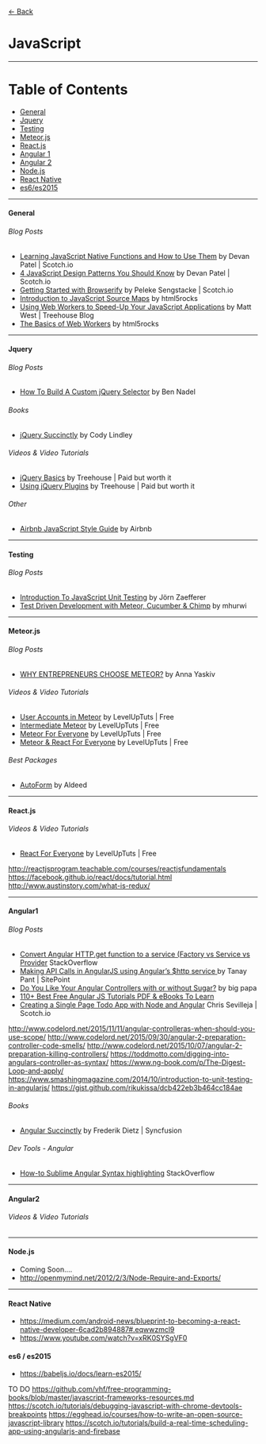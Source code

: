 [<- Back](https://github.com/acomito/Great-Links)

# JavaScript

___

# Table of Contents

* [General](https://github.com/acomito/Great-Links/blob/master/JavaScript.md#general)
* [Jquery](https://github.com/acomito/Great-Links/blob/master/JavaScript.md#jquery)
* [Testing](https://github.com/acomito/Great-Links/blob/master/JavaScript.md#testing)
* [Meteor.js](https://github.com/acomito/Great-Links/blob/master/JavaScript.md#meteorjs)
* [React.js](https://github.com/acomito/Great-Links/blob/master/JavaScript.md#reactjs)
* [Angular 1](https://github.com/acomito/Great-Links/blob/master/JavaScript.md#angular1)
* [Angular 2](https://github.com/acomito/Great-Links/blob/master/JavaScript.md#angular2)
* [Node.js](https://github.com/acomito/Great-Links/blob/master/JavaScript.md)
* [React Native](https://github.com/acomito/Great-Links/blob/master/JavaScript.md)
* [es6/es2015](https://github.com/acomito/Great-Links/blob/master/JavaScript.md)



___

#### General

###### Blog Posts

* [Learning JavaScript Native Functions and How to Use Them](https://scotch.io/tutorials/learning-javascript-native-functions-and-how-to-use-them) by Devan Patel | Scotch.io
* [4 JavaScript Design Patterns You Should Know](https://scotch.io/bar-talk/4-javascript-design-patterns-you-should-know) by Devan Patel | Scotch.io
* [Getting Started with Browserify](https://scotch.io/tutorials/getting-started-with-browserify) by Peleke Sengstacke | Scotch.io
* [Introduction to JavaScript Source Maps](http://www.html5rocks.com/en/tutorials/developertools/sourcemaps/) by html5rocks
* [Using Web Workers to Speed-Up Your JavaScript Applications](http://blog.teamtreehouse.com/using-web-workers-to-speed-up-your-javascript-applications) by Matt West | Treehouse Blog
* [The Basics of Web Workers](http://www.html5rocks.com/en/tutorials/workers/basics/) by html5rocks

___

#### Jquery

###### Blog Posts

* [How To Build A Custom jQuery Selector](http://www.bennadel.com/blog/1457-how-to-build-a-custom-jquery-selector.htm) by Ben Nadel

###### Books
* [jQuery Succinctly](http://weeklymirror.com.np/files/download/jQuery_Succinctly.pdf) by Cody Lindley

###### Videos & Video Tutorials 
* [jQuery Basics](https://teamtreehouse.com/library/jquery-basics) by Treehouse | Paid but worth it
* [Using jQuery Plugins](https://teamtreehouse.com/library/using-jquery-plugins) by Treehouse | Paid but worth it

###### Other

* [Airbnb JavaScript Style Guide](https://github.com/airbnb/javascript) by Airbnb

___

#### Testing

###### Blog Posts

* [Introduction To JavaScript Unit Testing](https://www.smashingmagazine.com/2012/06/introduction-to-javascript-unit-testing/) by Jörn Zaefferer
* [Test Driven Development with Meteor, Cucumber & Chimp](http://www.mhurwi.com/tutorial-test-driven-development-with-meteor-cucumber-chimp/) by mhurwi

___

#### Meteor.js

###### Blog Posts
* [WHY ENTREPRENEURS CHOOSE METEOR?](http://jssolutionsdev.com/blog/why-entrepreneurs-choose-meteor?utm_source=Meteor_forum&utm_medium=entrepreneurs&utm_campaign=blog) by Anna Yaskiv

###### Videos & Video Tutorials 
* [User Accounts in Meteor](https://www.youtube.com/playlist?list=PLLnpHn493BHFMTabI7UK28e0e_CwoiYv6) by LevelUpTuts | Free
* [Intermediate Meteor](https://www.youtube.com/watch?v=BI8IslJHSag&list=PLLnpHn493BHFYZUSK62aVycgcAouqBt7V) by LevelUpTuts | Free
* [Meteor For Everyone](https://www.youtube.com/playlist?list=PLLnpHn493BHECNl9I8gwos-hEfFrer7TV) by LevelUpTuts | Free
* [Meteor & React For Everyone](https://www.youtube.com/watch?v=B_HJCmoSvmc) by LevelUpTuts | Free

###### Best Packages 
* [AutoForm](https://github.com/aldeed/meteor-autoform#fine-tuning-validation) by Aldeed

___

#### React.js

###### Videos & Video Tutorials 
* [React For Everyone](https://www.youtube.com/playlist?list=PLLnpHn493BHFfs3Uj5tvx17mXk4B4ws4p) by LevelUpTuts | Free

http://reactjsprogram.teachable.com/courses/reactjsfundamentals
https://facebook.github.io/react/docs/tutorial.html
http://www.austinstory.com/what-is-redux/
___

#### Angular1

###### Blog Posts
* [Convert Angular HTTP.get function to a service (Factory vs Service vs Provider](http://stackoverflow.com/questions/13937318/convert-angular-http-get-function-to-a-service) StackOverflow
* [Making API Calls in AngularJS using Angular’s $http service
](https://www.sitepoint.com/api-calls-angularjs-http-service/) by Tanay Pant | SitePoint
* [Do You Like Your Angular Controllers with or without Sugar?](https://johnpapa.net/do-you-like-your-angular-controllers-with-or-without-sugar/) by big papa
* [110+ Best Free Angular JS Tutorials PDF & eBooks To Learn](http://www.fromdev.com/2015/06/angular-js-tutorials-pdf.html)
* [Creating a Single Page Todo App with Node and Angular](https://scotch.io/tutorials/creating-a-single-page-todo-app-with-node-and-angular) Chris Sevilleja | Scotch.io

http://www.codelord.net/2015/11/11/angular-controlleras-when-should-you-use-scope/
http://www.codelord.net/2015/09/30/angular-2-preparation-controller-code-smells/
http://www.codelord.net/2015/10/07/angular-2-preparation-killing-controllers/
https://toddmotto.com/digging-into-angulars-controller-as-syntax/
https://www.ng-book.com/p/The-Digest-Loop-and-apply/
https://www.smashingmagazine.com/2014/10/introduction-to-unit-testing-in-angularjs/
https://gist.github.com/rikukissa/dcb422eb3b464cc184ae


###### Books
* [Angular Succinctly](http://www.mondeil.fr/Documents/eBooks/Succintly/AngularJS_Succinctly.pdf) by Frederik Dietz | Syncfusion



###### Dev Tools - Angular
* [How-to Sublime Angular Syntax highlighting](http://stackoverflow.com/questions/30695686/sublimetext-3-angularjs-syntax-highlighting-html) StackOverflow
___


#### Angular2

###### Videos & Video Tutorials 
 



___

#### Node.js

* Coming Soon....
* http://openmymind.net/2012/2/3/Node-Require-and-Exports/



___

#### React Native

* https://medium.com/android-news/blueprint-to-becoming-a-react-native-developer-6cad2b894887#.eqwwzmcl9
* https://www.youtube.com/watch?v=xRK0SYSgVF0


#### es6 / es2015

* https://babeljs.io/docs/learn-es2015/




TO DO
https://github.com/vhf/free-programming-books/blob/master/javascript-frameworks-resources.md
https://scotch.io/tutorials/debugging-javascript-with-chrome-devtools-breakpoints
https://egghead.io/courses/how-to-write-an-open-source-javascript-library
https://scotch.io/tutorials/build-a-real-time-scheduling-app-using-angularjs-and-firebase
